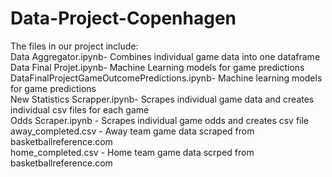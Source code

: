 # Data-Project-Copenhagen
The files in our project include:
<br>Data Aggregator.ipynb- Combines individual game data into one dataframe
<br>Data Final Projet.ipynb- Machine Learning models for game predictions
<br>DataFinalProjectGameOutcomePredictions.ipynb- Machine learning models for game predictions
<br>New Statistics Scrapper.ipynb- Scrapes individual game data and creates individual csv files for each game
<br>Odds Scraper.ipynb - Scrapes individual game odds and creates  csv file 
<br>away_completed.csv - Away team game data scraped from basketballreference.com
<br>home_completed.csv - Home team game data scrped from basketballreference.com
